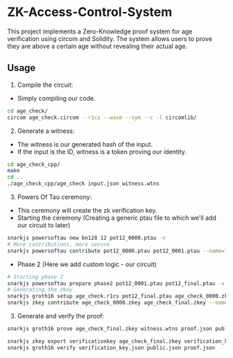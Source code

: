 # ZK-Access-Control-System

This project implements a Zero-Knowledge proof system for age verification using circom and Solidity. The system allows users to prove they are above a certain age without revealing their actual age.

## Usage

1. Compile the circuit:
- Simply compiling our code.
```bash
cd age_check/
circom age_check.circom --r1cs --wasm --sym --c -l circomlib/
```

2. Generate a witness:
- The witness is our generated hash of the input.
- If the input is the ID, witness is a token proving our identity.
```bash
cd age_check_cpp/
make
cd ..
./age_check_cpp/age_check input.json witness.wtns
```

3. Powers Of Tau ceremony:
- This ceremony will create the zk verification key.
- Starting the ceremony (Creating a generic ptau file to which we'll add our circuit to later)
```bash
snarkjs powersoftau new bn128 12 pot12_0000.ptau -v
# More contributions, more secure
snarkjs powersoftau contribute pot12_0000.ptau pot12_0001.ptau --name="First contribution" -v
```

- Phase 2 (Here we add custom logic - our circuit)
```bash
# Starting phase 2
snarkjs powersoftau prepare phase2 pot12_0001.ptau pot12_final.ptau -v
# Generating the zkey
snarkjs groth16 setup age_check.r1cs pot12_final.ptau age_check_0000.zkey
snarkjs zkey contribute age_check_0000.zkey age_check_final.zkey --name="1st Contributor"
```

3. Generate and verify the proof:

```bash
snarkjs groth16 prove age_check_final.zkey witness.wtns proof.json public.json

snarkjs zkey export verificationkey age_check_final.zkey verification_key.json
snarkjs groth16 verify verification_key.json public.json proof.json
```
